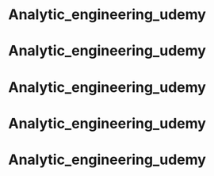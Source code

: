 # Analytic_engineering_udemy
# Analytic_engineering_udemy
# Analytic_engineering_udemy
# Analytic_engineering_udemy
# Analytic_engineering_udemy
